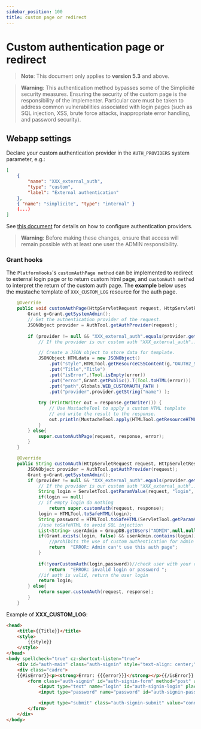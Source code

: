```yaml
---
sidebar_position: 100
title: custom page or redirect
---
```



Custom authentication page or redirect
=======================================
> **Note**: This document only applies to **version 5.3** and above.

> **Warning**: This authentication method bypasses some of the Simplicité security measures. Ensuring the security of the custom page is the responsibility of the implementer. Particular care must be taken to address common vulnerabilities associated with login pages (such as SQL injection, XSS, brute force attacks, inappropriate error handling, and password security).

Webapp settings
---------------
Declare your custom authentication provider in the `AUTH_PROVIDERS` system parameter, e.g.:

```json
[
	{
		"name": "XXX_external_auth",
		"type": "custom",
		"label": "External authentication"
	},
	{ "name": "simplicite", "type": "internal" }
	(...)
]
```

See [this document](/docs/authentication/auth-providers) for details on how to configure authentication providers.
> **Warning**: Before making these changes, ensure that access will remain possible with at least one user the ADMIN responsibility.

### Grant hooks

The `PlatformHooks`'s `customAuthPage method` can be implemented to redirect to external login page or to return custom html page, and `customAuth method` to interpret the return of the custom auth page.
The **example** below uses the mustache template of `XXX_CUSTOM_LOG` resource for the auth page. 

```Java
	@Override
	public void customAuthPage(HttpServletRequest request, HttpServletResponse response, String error) throws Exception {
		Grant g=Grant.getSystemAdmin();
		// Get the authentication provider of the request.
		JSONObject provider = AuthTool.getAuthProvider(request);
		
		if (provider != null && "XXX_external_auth".equals(provider.getString("name"))) {
			// If the provider is our custom auth "XXX_external_auth"...

			// Create a JSON object to store data for template.
			JSONObject HTMLdata = new JSONObject()
				.put("style",HTMLTool.getResourceCSSContent(g,"OAUTH2_STYLES"))
				.put("Title","Title")
				.put("isError",!Tool.isEmpty(error))
				.put("error",Grant.getPublic().T(Tool.toHTML(error)))
				.put("path",Globals.WEB_CUSTOMAUTH_PATH )
				.put("provider",provider.getString("name") );
			
			try (PrintWriter out = response.getWriter()) {
				// Use MustacheTool to apply a custom HTML template
				// and write the result to the response.
				out.println(MustacheTool.apply(HTMLTool.getResourceHTMLContent(g, "XXX_CUSTOM_LOG"), HTMLdata));
			}
		} else{
			super.customAuthPage(request, response, error);
		}
	}

	@Override
	public String customAuth(HttpServletRequest request, HttpServletResponse response) throws Exception {
		JSONObject provider = AuthTool.getAuthProvider(request);
		Grant g=Grant.getSystemAdmin();
		if (provider != null && "XXX_external_auth".equals(provider.getString("name"))) {
			// If the provider is our custom auth "XXX_external_auth"...
			String login = ServletTool.getParamValue(request, "login", null);
			if(login == null)
			// if empty login do nothing
				return super.customAuth(request, response);
			login = HTMLTool.toSafeHTML​(login);
			String password = HTMLTool.toSafeHTML(ServletTool.getParamValue(request, "password", null));
			//use toSafeHTML to avoid SQL injection
			List<String> userAdmin = GroupDB.getUsers("ADMIN",null,null);
			if(Grant.exists(login, false) && userAdmin.contains(login)){
				//prohibits the use of custom authentication for admin users
				return  "ERROR: Admin can't use this auth page";
			}
			
			if(!yourCustomAuth(login,password))//check user with your custom function
				return  "ERROR: invalid login or password ";
			//if auth is valid, return the user login
			return login;
		} else{
			return super.customAuth(request, response);
		}
	}
```
Example of **XXX_CUSTOM_LOG**:
```html
<head>
	<title>{{Title}}</title>
	<style>
		{{style}}
	</style>
</head>
<body spellcheck="true" cz-shortcut-listen="true">
	<div id="auth-main" class="auth-signin" style="text-align: center;">
	<div class="cadre">
	{{#isError}}<p><strong>Error: {{{error}}}</strong></p>{{/isError}}
		<form class="auth-signin" id="auth-signin-form" method="post" action="{{path}}?_provider={{provider}}">
			<input type="text" name="login" id="auth-signin-login" placeholder="login" value="">
			<input type="password" name="password" id="auth-signin-password" placeholder="password" value="">

			<input type="submit" class="auth-signin-submit" value="connexion">
		</form>
	</div>
</body>
```

